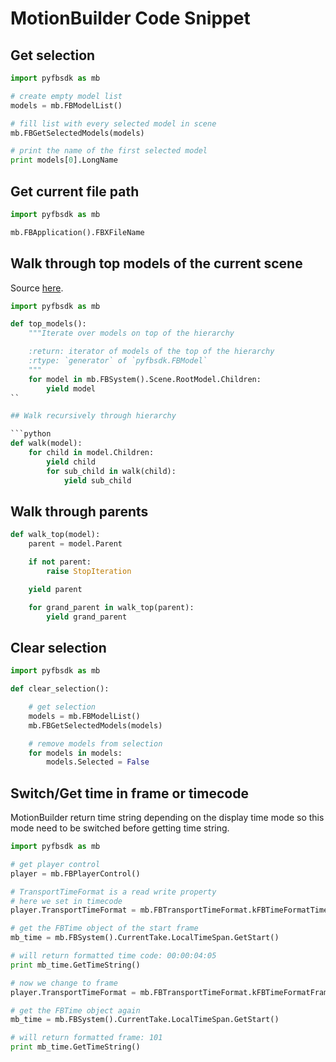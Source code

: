 # MotionBuilder Code Snippet

## Get selection

```python
import pyfbsdk as mb

# create empty model list
models = mb.FBModelList()

# fill list with every selected model in scene
mb.FBGetSelectedModels(models)

# print the name of the first selected model
print models[0].LongName
```

## Get current file path

```python
import pyfbsdk as mb

mb.FBApplication().FBXFileName
```

## Walk through top models of the current scene

Source [here](http://awforsythe.com/tutorials/pyfbsdk-4).

```python
import pyfbsdk as mb

def top_models():
    """Iterate over models on top of the hierarchy

    :return: iterator of models of the top of the hierarchy
    :rtype: `generator` of `pyfbsdk.FBModel`
    """
    for model in mb.FBSystem().Scene.RootModel.Children:
        yield model
``

## Walk recursively through hierarchy

```python
def walk(model):
    for child in model.Children:
        yield child
        for sub_child in walk(child):
            yield sub_child
```

## Walk through parents

```python
def walk_top(model):
    parent = model.Parent

    if not parent:
        raise StopIteration

    yield parent

    for grand_parent in walk_top(parent):
        yield grand_parent
```

## Clear selection

```python
import pyfbsdk as mb

def clear_selection():

    # get selection
    models = mb.FBModelList()
    mb.FBGetSelectedModels(models)

    # remove models from selection
    for models in models:
        models.Selected = False
```

## Switch/Get time in frame or timecode

MotionBuilder return time string depending on the display time mode so this mode need to be switched before getting time string.

```python
import pyfbsdk as mb

# get player control
player = mb.FBPlayerControl()

# TransportTimeFormat is a read write property
# here we set in timecode
player.TransportTimeFormat = mb.FBTransportTimeFormat.kFBTimeFormatTimecode

# get the FBTime object of the start frame
mb_time = mb.FBSystem().CurrentTake.LocalTimeSpan.GetStart()

# will return formatted time code: 00:00:04:05
print mb_time.GetTimeString()

# now we change to frame
player.TransportTimeFormat = mb.FBTransportTimeFormat.kFBTimeFormatFrame

# get the FBTime object again
mb_time = mb.FBSystem().CurrentTake.LocalTimeSpan.GetStart()

# will return formatted frame: 101
print mb_time.GetTimeString()
```
